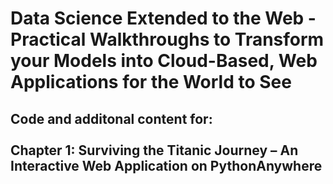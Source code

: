 <H1>Data Science Extended to the Web - Practical Walkthroughs to Transform your Models into Cloud-Based, Web Applications for the World to See</H1>
<H2>Code and additonal content for:<BR><BR>
Chapter 1: Surviving the Titanic Journey – An Interactive Web Application on PythonAnywhere</H2>
